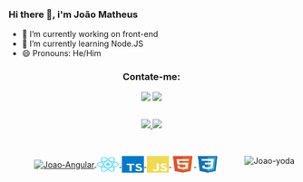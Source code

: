 ### Hi there 👋, i'm João Matheus

- 🔭 I’m currently working on front-end
- 🌱 I’m currently learning Node.JS
- 😄 Pronouns: He/Him
<h3 align="center">Contate-me:</h3>

<div  align="center"> 
  <a href = "mailto:joao.matheeus1555@gmail.com"><img src="https://img.shields.io/badge/-Gmail-%23333?style=for-the-badge&logo=gmail&logoColor=white" target="_blank"></a>
  <a href="https://www.linkedin.com/in/jo%C3%A3o-matheus-8b54721b5/" target="_blank"><img src="https://img.shields.io/badge/-LinkedIn-%230077B5?style=for-the-badge&logo=linkedin&logoColor=white" target="_blank"></a> 
</div>

  ##
  
 <div align="center">
  <a href="https://github.com/joaomatheus1">
  <img height="200em" src = "https://github-readme-stats.vercel.app/api?username=joaomatheus1&show_icons=true&theme=dracula&line_height=33">
  <img height="200em" src="https://github-readme-stats.vercel.app/api/top-langs/?username=joaomatheus1&layout=compact&langs_count=16&theme=dracula"/>
</div>

##

<div align="center" style="display: inline_block"><br>
  <img align="center" alt="Joao-Angular" height="30" width="40" src="https://cdn.jsdelivr.net/gh/devicons/devicon@latest/icons/angular/angular-original.svg" />      
  <img align="center" alt="Joao-React" height="30" width="40" src="https://raw.githubusercontent.com/devicons/devicon/master/icons/react/react-original.svg">
  <img align="center" alt="Joao-Ts" height="30" width="40" src="https://raw.githubusercontent.com/devicons/devicon/master/icons/typescript/typescript-plain.svg">
  <img align="center" alt="Joao-Js" height="30" width="40" src="https://raw.githubusercontent.com/devicons/devicon/master/icons/javascript/javascript-plain.svg">
  <img align="center" alt="Joao-HTML" height="30" width="40" src="https://raw.githubusercontent.com/devicons/devicon/master/icons/html5/html5-original.svg">
  <img align="center" alt="Joao-CSS" height="30" width="40" src="https://raw.githubusercontent.com/devicons/devicon/master/icons/css3/css3-original.svg">
  <img align="right" alt="Joao-yoda" src="https://cdn.discordapp.com/attachments/795358919417397249/825430589581688872/hi.gif">
</div>
